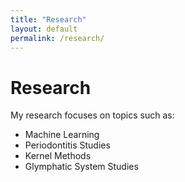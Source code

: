 ```yaml
---
title: "Research"
layout: default
permalink: /research/
---
```


# Research

My research focuses on topics such as:
- Machine Learning
- Periodontitis Studies
- Kernel Methods
- Glymphatic System Studies


